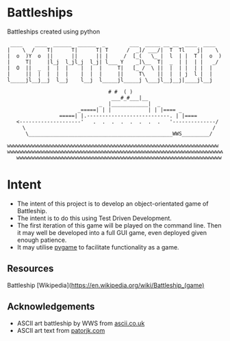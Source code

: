 # Battleships
Battleships created using python
```
 ____    ____  ______  ______  _        ___  _____ __ __  ____  ____  
|    \  /    T|      T|      T| T      /  _]/ ___/|  T  Tl    j|    \
|  o  )Y  o  ||      ||      || |     /  [_(   \_ |  l  | |  T |  o  )
|     T|     |l_j  l_jl_j  l_j| l___ Y    _]\__  T|  _  | |  | |   _/
|  O  ||  _  |  |  |    |  |  |     T|   [_ /  \ ||  |  | |  | |  |   
|     ||  |  |  |  |    |  |  |     ||     T\    ||  |  | j  l |  |   
l_____jl__j__j  l__j    l__j  l_____jl_____j \___jl__j__j|____jl__j   

```
```
                                 # #  ( )
                                  ___#_#___|__
                              _  |____________|  _
                       _=====| | |            | | |==== _
                 =====| |.---------------------------. | |====
   <--------------------'   .  .  .  .  .  .  .  .   '--------------/
     \                                                             /
      \_______________________________________________WWS_________/
  wwwwwwwwwwwwwwwwwwwwwwwwwwwwwwwwwwwwwwwwwwwwwwwwwwwwwwwwwwwwwwwwwwwww
wwwwwwwwwwwwwwwwwwwwwwwwwwwwwwwwwwwwwwwwwwwwwwwwwwwwwwwwwwwwwwwwwwwwwwww
   wwwwwwwwwwwwwwwwwwwwwwwwwwwwwwwwwwwwwwwwwwwwwwwwwwwwwwwwwwwwwwwwwww
```

# Intent
- The intent of this project is to develop an object-orientated game of Battleship.
- The intent is to do this using Test Driven Development.
- The first iteration of this game will be played on the command line. Then it may well be developed into a full GUI game, even deployed given enough patience.
- It may utilise [pygame](https://www.pygame.org/news) to facilitate functionality as a game.

## Resources
Battleship [Wikipedia](https://en.wikipedia.org/wiki/Battleship_(game)

## Acknowledgements
- ASCII art battleship by WWS from [ascii.co.uk](http://ascii.co.uk/art/battleship)
- ASCII art text from [patorjk.com](http://patorjk.com/software/taag/#p=testall&f=Abraxis-Big&t=battleship)
